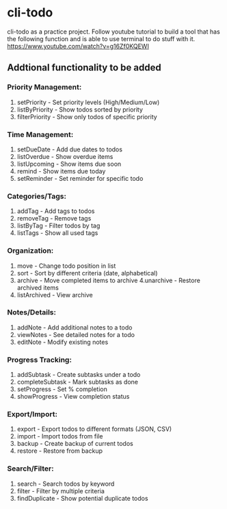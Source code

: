 # cli-todo

cli-todo as a practice project.
Follow youtube tutorial to build a tool that has the following function and is able to use terminal to do stuff with it.
https://www.youtube.com/watch?v=g16Zf0KQEWI

## Addtional functionality to be added

### Priority Management:


1. setPriority - Set priority levels (High/Medium/Low)
2. listByPriority - Show todos sorted by priority
3. filterPriority - Show only todos of specific priority


### Time Management:


1. setDueDate - Add due dates to todos
2. listOverdue - Show overdue items
3. listUpcoming - Show items due soon
4. remind - Show items due today
5. setReminder - Set reminder for specific todo


### Categories/Tags:


1. addTag - Add tags to todos
2. removeTag - Remove tags
3. listByTag - Filter todos by tag
4. listTags - Show all used tags


### Organization:


1. move - Change todo position in list
2. sort - Sort by different criteria (date, alphabetical)
3. archive - Move completed items to archive
4.unarchive - Restore archived items
5. listArchived - View archive


### Notes/Details:


1. addNote - Add additional notes to a todo
2. viewNotes - See detailed notes for a todo
3. editNote - Modify existing notes


### Progress Tracking:


1. addSubtask - Create subtasks under a todo
2. completeSubtask - Mark subtasks as done
3. setProgress - Set % completion
4. showProgress - View completion status


### Export/Import:


1. export - Export todos to different formats (JSON, CSV)
2. import - Import todos from file
3. backup - Create backup of current todos
4. restore - Restore from backup


### Search/Filter:


1. search - Search todos by keyword
2. filter - Filter by multiple criteria
3. findDuplicate - Show potential duplicate todos
